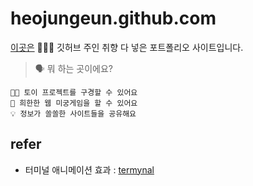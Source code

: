 # heojungeun.github.com

[이곳은](https://heojungeun.github.io/)
🙋🏻‍♀️ 깃허브 주인 취향 다 넣은 포트폴리오 사이트입니다.

> 🗣 뭐 하는 곳이에요?

    👩‍💻 토이 프로젝트를 구경할 수 있어요
    👻 희한한 웹 미궁게임을 할 수 있어요
    💡 정보가 쏠쏠한 사이트들을 공유해요

## refer

- 터미널 애니메이션 효과 : [termynal](https://github.com/ines/termynal)

